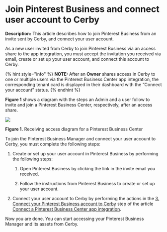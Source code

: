 # Join Pinterest Business and connect user account to Cerby

**Description:** This article describes how to join Pinterest Business from an invite sent by Cerby, and connect your user account.

As a new user invited from Cerby to join Pinterest Business via an access
share to the app integration, you must accept the invitation you received via
email, create or set up your user account, and connect this account to Cerby.

{% hint style="info" %} **NOTE:** After an **Owner** shares access in Cerby to
one or multiple users via the Pinterest Business Center app integration, the
corresponding tenant card is displayed in their dashboard with the “Connect
your account” status. {% endhint %}

**Figure 1** shows a diagram with the steps an Admin and a user follow to
invite and join a Pinterest Business Center, respectively, after an access
share.

![](gitbook/images_dfnFTgFX_c8iVSwdbvDsHLnl17lTK5gFCAJBUBNpKMD55UWx9fwyRu2ZYuqJaWS2pY8Zp8XWDzLrfTP7kYEVOksbFvZPtTKYRQ5d36M_jdbs3iBmf0LcWVQb4OfdUIheDRsTfqvmY9IFTmduv3pyQI)

**Figure 1.** Receiving access diagram for a Pinterest Business Center

To join the Pinterest Business Manager and connect your user account to Cerby,
you must complete the following steps:

  1. Create or set up your user account in Pinterest Business by performing the following steps:

     1. Open Pinterest Business by clicking the link in the invite email you received.

     2. Follow the instructions from Pinterest Business to create or set up your user account.

  2. Connect your user account to Cerby by performing the actions in the [3\. Connect your Pinterest Business account to Cerby](https://help.cerby.com/en/articles/6119728-connect-a-pinterest-business-center-app-integration#h_6e2ad0e54d) step of the article [Connect a Pinterest Business Center app integration](https://help.cerby.com/en/articles/6119728-connect-a-pinterest-business-center-app-integration).

Now you are done. You can start accessing your Pinterest Business Manager and
its assets from Cerby.

